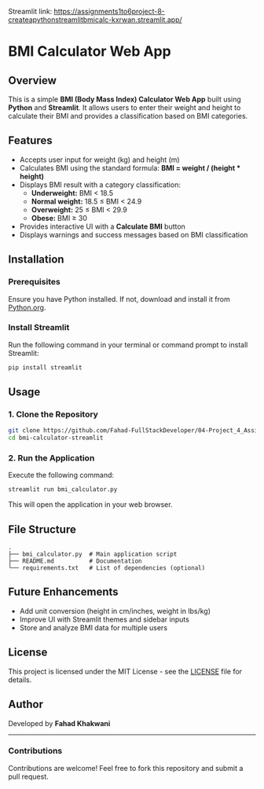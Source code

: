 Streamlit link:
https://assignments1to6project-8-createapythonstreamlitbmicalc-kxrwan.streamlit.app/



# BMI Calculator Web App

## Overview
This is a simple **BMI (Body Mass Index) Calculator Web App** built using **Python** and **Streamlit**. It allows users to enter their weight and height to calculate their BMI and provides a classification based on BMI categories.

## Features
- Accepts user input for weight (kg) and height (m)
- Calculates BMI using the standard formula: **BMI = weight / (height * height)**
- Displays BMI result with a category classification:
  - **Underweight:** BMI < 18.5
  - **Normal weight:** 18.5 ≤ BMI < 24.9
  - **Overweight:** 25 ≤ BMI < 29.9
  - **Obese:** BMI ≥ 30
- Provides interactive UI with a **Calculate BMI** button
- Displays warnings and success messages based on BMI classification

## Installation
### Prerequisites
Ensure you have Python installed. If not, download and install it from [Python.org](https://www.python.org/).

### Install Streamlit
Run the following command in your terminal or command prompt to install Streamlit:
```sh
pip install streamlit
```

## Usage
### 1. Clone the Repository
```sh
git clone https://github.com/Fahad-FullStackDeveloper/04-Project_4_Assignments/tree/main/assignments%201%20to%209/Project_8_Python%20Streamlit%20BMI%20Calculator
cd bmi-calculator-streamlit
```

### 2. Run the Application
Execute the following command:
```sh
streamlit run bmi_calculator.py
```
This will open the application in your web browser.

## File Structure
```
.
├── bmi_calculator.py  # Main application script
├── README.md          # Documentation
└── requirements.txt   # List of dependencies (optional)
```

## Future Enhancements
- Add unit conversion (height in cm/inches, weight in lbs/kg)
- Improve UI with Streamlit themes and sidebar inputs
- Store and analyze BMI data for multiple users

## License
This project is licensed under the MIT License - see the [LICENSE](LICENSE) file for details.

## Author
Developed by **Fahad Khakwani**

---
### Contributions
Contributions are welcome! Feel free to fork this repository and submit a pull request.

